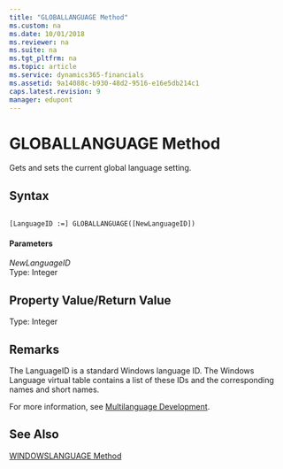 ```yaml
---
title: "GLOBALLANGUAGE Method"
ms.custom: na
ms.date: 10/01/2018
ms.reviewer: na
ms.suite: na
ms.tgt_pltfrm: na
ms.topic: article
ms.service: dynamics365-financials
ms.assetid: 9a14088c-b930-48d2-9516-e16e5db214c1
caps.latest.revision: 9
manager: edupont
---
```


 

# GLOBALLANGUAGE Method
Gets and sets the current global language setting.  
  
## Syntax  
  
```  
  
[LanguageID :=] GLOBALLANGUAGE([NewLanguageID])  
```  
  
#### Parameters  
 *NewLanguageID*  
 Type: Integer  
  
## Property Value/Return Value  
 Type: Integer  
  
## Remarks  
 The LanguageID is a standard Windows language ID. The Windows Language virtual table contains a list of these IDs and the corresponding names and short names.  
  
 For more information, see [Multilanguage Development](../devenv-multilanguage-development.md).  
  
## See Also  
 [WINDOWSLANGUAGE Method](devenv-WINDOWSLANGUAGE-Method.md)